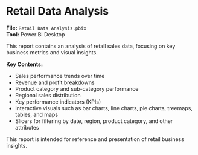 # Retail Data Analysis

**File:** `Retail Data Analysis.pbix`  
**Tool:** Power BI Desktop

This report contains an analysis of retail sales data, focusing on key business metrics and visual insights.

**Key Contents:**
- Sales performance trends over time
- Revenue and profit breakdowns
- Product category and sub-category performance
- Regional sales distribution
- Key performance indicators (KPIs)
- Interactive visuals such as bar charts, line charts, pie charts, treemaps, tables, and maps
- Slicers for filtering by date, region, product category, and other attributes

This report is intended for reference and presentation of retail business insights.
